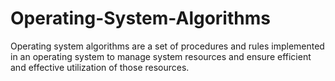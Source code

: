 # Operating-System-Algorithms
Operating system algorithms are a set of procedures and rules implemented in an operating system to manage system resources and ensure efficient and effective utilization of those resources. 

